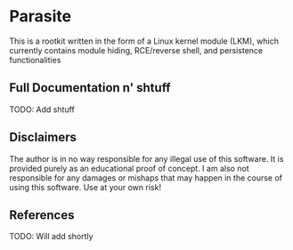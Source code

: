 # Parasite
This is a rootkit written in the form of a Linux kernel module (LKM), which currently contains module hiding, RCE/reverse shell, and persistence functionalities

## Full Documentation n' shtuff
TODO: Add shtuff

## Disclaimers
The author is in no way responsible for any illegal use of this software. It is provided purely as an educational proof of concept. I am also not responsible for any damages or mishaps that may happen in the course of using this software. Use at your own risk!

## References
TODO: Will add shortly
